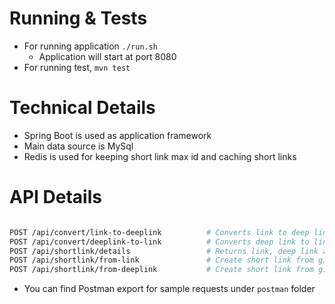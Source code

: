 # Running & Tests

- For running application `./run.sh` 
    - Application will start at port 8080
- For running test, `mvn test`

# Technical Details
- Spring Boot is used as application framework
- Main data source is MySql
- Redis is used for keeping short link max id and caching short links

# API Details


```sh 

POST /api/convert/link-to-deeplink          # Converts link to deep link
POST /api/convert/deeplink-to-link          # Converts deep link to link
POST /api/shortlink/details                 # Returns link, deep link and short link for given short link
POST /api/shortlink/from-link               # Create short link from given link
POST /api/shortlink/from-deeplink           # Create short link from given deep link

```
- You can find Postman export for sample requests under `postman` folder 